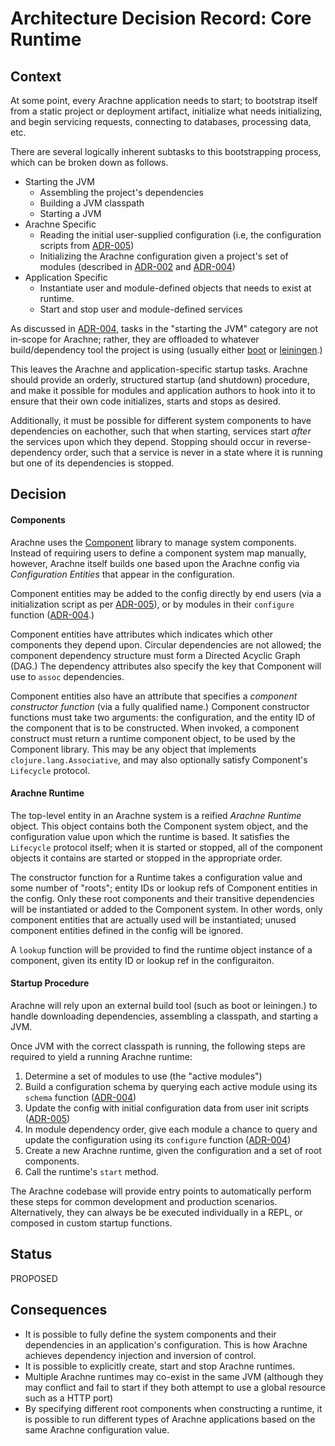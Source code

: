 # Architecture Decision Record: Core Runtime

## Context

At some point, every Arachne application needs to start; to bootstrap
itself from a static project or deployment artifact, initialize what
needs initializing, and begin servicing requests, connecting to
databases, processing data, etc.

There are several logically inherent subtasks to this bootstrapping process, which can be broken down as follows.

- Starting the JVM
    - Assembling the project's dependencies
    - Building a JVM classpath
    - Starting a JVM
- Arachne Specific
    - Reading the initial user-supplied configuration (i.e, the configuration scripts from [ADR-005](adr-005-user-facing-config.md))
    - Initializing the Arachne configuration given a project's set of modules (described in [ADR-002](adr-002-configuration.md) and [ADR-004](adr-004-module-loading.md))
- Application Specific
    - Instantiate user and module-defined objects that needs to exist at runtime.
    - Start and stop user and module-defined services

As discussed in [ADR-004](adr-004-module-loading.md), tasks in the "starting the JVM" category are not in-scope for Arachne; rather, they are offloaded to whatever build/dependency tool the project is using (usually either [boot](http://boot-clj.com) or [leiningen](http://leiningen.org).)

This leaves the Arachne and application-specific startup tasks. Arachne should provide an orderly, structured startup (and shutdown) procedure, and make it possible for modules and application authors to hook into it to ensure that their own code initializes, starts and stops as desired.

Additionally, it must be possible for different system components to have dependencies on eachother, such that when starting, services start *after* the services upon which they depend. Stopping should occur in reverse-dependency order, such that a service is never in a state where it is running but one of its dependencies is stopped.

## Decision

#### Components

Arachne uses the [Component](https://github.com/stuartsierra/component) library to manage system components. Instead of requiring users to define a component system map manually, however, Arachne itself builds one based upon the Arachne config via *Configuration Entities* that appear in the configuration.

Component entities may be added to the config directly by end users (via a initialization script as per [ADR-005](adr-005-user-facing-config.md)), or by modules in their `configure` function ([ADR-004](module-loading.md).)

Component entities have attributes which indicates which other components they depend upon. Circular dependencies are not allowed; the component dependency structure must form a Directed Acyclic Graph (DAG.) The dependency attributes also specify the key that Component will use to `assoc` dependencies.

Component entities also have an attribute that specifies a *component constructor function* (via a fully qualified name.) Component constructor functions must take two arguments: the configuration, and the entity ID of the component that is to be constructed. When invoked, a component construct must return a runtime component object, to be used by the Component library. This may be any object that implements `clojure.lang.Associative`, and may also optionally satisfy Component's `Lifecycle` protocol.

#### Arachne Runtime

The top-level entity in an Arachne system is a reified *Arachne Runtime* object. This object contains both the Component system object, and the configuration value upon which the runtime is based. It satisfies the `Lifecycle` protocol itself; when it is started or stopped, all of the component objects it contains are started or stopped in the appropriate order.

The constructor function for a Runtime takes a configuration value and some number of "roots"; entity IDs or lookup refs of Component entities in the config. Only these root components and their transitive dependencies will be instantiated or added to the Component system. In other words, only component entities that are actually used will be instantiated; unused component entities defined in the config will be ignored.

A `lookup` function will be provided to find the runtime object instance of a component, given its entity ID or lookup ref in the configuraiton.

#### Startup Procedure

Arachne will rely upon an external build tool (such as boot or leiningen.) to handle downloading dependencies, assembling a classpath, and starting a JVM.

Once JVM with the correct classpath is running, the following steps are required to yield a running Arachne runtime:

1. Determine a set of modules to use (the "active modules")
2. Build a configuration schema by querying each active module using its `schema` function ([ADR-004](module-loading.md))
3. Update the config with initial configuration data from user init scripts ([ADR-005](adr-005-user-facing-config.md))
4. In module dependency order, give each module a chance to query and update the configuration using its `configure` function ([ADR-004](module-loading.md))
5. Create a new Arachne runtime, given the configuration and a set of root components.
6. Call the runtime's `start` method. 

The Arachne codebase will provide entry points to automatically perform these steps for common development and production scenarios. Alternatively, they can always be be executed individually in a REPL, or composed in custom startup functions.
 
## Status

PROPOSED

## Consequences


- It is possible to fully define the system components and their dependencies in an application's configuration. This is how Arachne achieves dependency injection and inversion of control.
- It is possible to explicitly create, start and stop Arachne runtimes.
- Multiple Arachne runtimes may co-exist in the same JVM (although they may conflict and fail to start if they both attempt to use a global resource such as a HTTP port)
- By specifying different root components when constructing a runtime, it is possible to run different types of Arachne applications based on the same Arachne configuration value.
